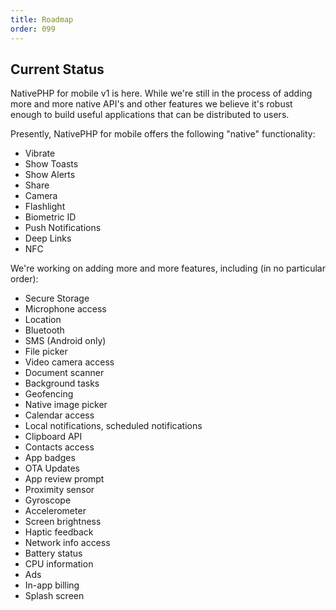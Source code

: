 ```yaml
---
title: Roadmap
order: 099
---
```


## Current Status

NativePHP for mobile v1 is here. While we're still in the process of adding more and more 
native API's and other features we believe it's robust enough to build useful applications that can be
distributed to users.

Presently, NativePHP for mobile offers the following "native" functionality:

- Vibrate
- Show Toasts
- Show Alerts
- Share
- Camera
- Flashlight
- Biometric ID
- Push Notifications
- Deep Links
- NFC

We're working on adding more and more features, including (in no particular order):
 - Secure Storage
 - Microphone access
 - Location
 - Bluetooth
 - SMS (Android only)
 - File picker
 - Video camera access
 - Document scanner
 - Background tasks
 - Geofencing
 - Native image picker
 - Calendar access
 - Local notifications, scheduled notifications
 - Clipboard API
 - Contacts access
 - App badges
 - OTA Updates
 - App review prompt
 - Proximity sensor
 - Gyroscope
 - Accelerometer
 - Screen brightness
 - Haptic feedback
 - Network info access
 - Battery status 
 - CPU information
 - Ads
 - In-app billing
 - Splash screen

